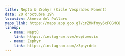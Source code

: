 ```yaml
---
title: Neptú & Zephyr (Cicle Vesprades Ponent)
data: 20 d'octubre 19h
location: Ateneu del Pallars
maps_link: https://maps.app.goo.gl/qrZMNfmyy6xFGGMC8
lineup:
  - name: Neptú
    link: https://instagram.com/neptumusic
  - name: Zephyr
    link: https://instagram.com/z3phyrdnb
---
```

